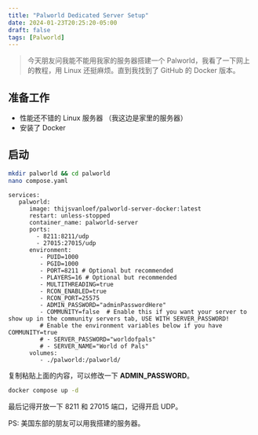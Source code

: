 ```yaml
---
title: "Palworld Dedicated Server Setup"
date: 2024-01-23T20:25:20-05:00
draft: false
tags: [Palworld]
---
```


> 今天朋友问我能不能用我家的服务器搭建一个 Palworld，我看了一下网上的教程，用 Linux 还挺麻烦。直到我找到了 GitHub 的 Docker 版本。

## 准备工作
- 性能还不错的 Linux 服务器 （我这边是家里的服务器）
- 安装了 Docker

## 启动 
```bash
mkdir palworld && cd palworld
nano compose.yaml
```

```
services:
   palworld:
      image: thijsvanloef/palworld-server-docker:latest
      restart: unless-stopped
      container_name: palworld-server
      ports:
        - 8211:8211/udp
        - 27015:27015/udp
      environment:
         - PUID=1000
         - PGID=1000
         - PORT=8211 # Optional but recommended
         - PLAYERS=16 # Optional but recommended
         - MULTITHREADING=true
         - RCON_ENABLED=true
         - RCON_PORT=25575
         - ADMIN_PASSWORD="adminPasswordHere"
         - COMMUNITY=false  # Enable this if you want your server to show up in the community servers tab, USE WITH SERVER_PASSWORD!
         # Enable the environment variables below if you have COMMUNITY=true
         # - SERVER_PASSWORD="worldofpals"
         # - SERVER_NAME="World of Pals"
      volumes:
         - ./palworld:/palworld/
```

复制粘贴上面的内容，可以修改一下 **ADMIN_PASSWORD**。

```bash
docker compose up -d
```

最后记得开放一下 8211 和 27015 端口，记得开启 UDP。

PS: 美国东部的朋友可以用我搭建的服务器。
